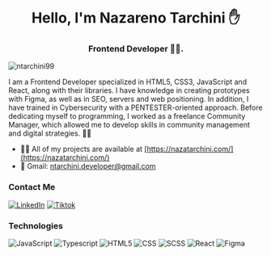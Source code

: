 <h1 align="center">Hello, I'm Nazareno Tarchini ✋</h1>
<h3 align="center">Frontend Developer 🧑‍💻.</h3>

<p align="left"> <img src="https://komarev.com/ghpvc/?username=ntarchini99&label=Profile%20views&color=0e75b6&style=flat" alt="ntarchini99" /> </p>

I am a Frontend Developer specialized in HTML5, CSS3, JavaScript and React, along with their libraries. I have knowledge in creating prototypes with Figma, as well as in SEO, servers and web positioning. In addition, I have trained in Cybersecurity with a PENTESTER-oriented approach. Before dedicating myself to programming, I worked as a freelance Community Manager, which allowed me to develop skills in community management and digital strategies. 💼📲

- 👨‍💻 All of my projects are available at [https://nazatarchini.com/](https://nazatarchini.com/)
- 📲 Gmail: ntarchini.developer@gmail.com

### Contact Me
<a href="https://www.linkedin.com/in/nazareno-tarchini/"><img alt="LinkedIn" src="https://img.shields.io/badge/LinkedIn-Nazareno%20Tarchini-blue?style=flat-square&logo=linkedin"></a>
<a href="https://www.tiktok.com/@nazatarchini"><img alt="Tiktok" src="https://img.shields.io/badge/nazatarchini-blue?style=flat-square&logo=tiktok"> </a>   

### Technologies
  ![JavaScript](https://img.shields.io/badge/-JavaScript-333333?style=flat&logo=javascript)
  ![Typescript](https://img.shields.io/badge/-Typescript-333333?style=flat&logo=typescript)
  ![HTML5](https://img.shields.io/badge/-HTML5-333333?style=flat&logo=HTML5)
  ![CSS](https://img.shields.io/badge/-CSS-333333?style=flat&logo=CSS3&logoColor=1572B6)
  ![SCSS](https://img.shields.io/badge/-SCSS-333333?style=flat&logo=SASS&logoColor=CE6B9E)
  ![React](https://img.shields.io/badge/-React-333333?style=flat&logo=react)
  ![Figma](https://img.shields.io/badge/-Figma-333333?style=flat&logo=figma)
  <br/>


